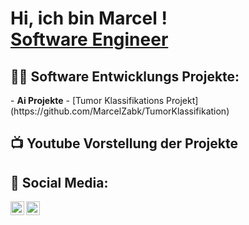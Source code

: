 <h1>Hi, ich bin Marcel ! <br/><a href="https://github.com/MarcelZabk">Software Engineer</a></h1>

<h2>👨‍💻 Software Entwicklungs Projekte:</h2>
- <b>Ai Projekte</b>
  - [Tumor Klassifikations Projekt](https://github.com/MarcelZabk/TumorKlassifikation)


<h2>📺 Youtube Vorstellung der Projekte</h2>


<h2> 🤳 Social Media:</h2>

[<img align="left" alt="JoshMadakor | YouTube" width="22px" src="https://cdn.jsdelivr.net/npm/simple-icons@v3/icons/youtube.svg" />][youtube]
[<img align="left" alt="JoshMadakor | LinkedIn" width="22px" src="https://cdn.jsdelivr.net/npm/simple-icons@v3/icons/linkedin.svg" />][linkedin]


[youtube]: https://www.youtube.com/c/joshmadakor
[linkedin]: https://linkedin.com/in/joshmadakor

<!--
**joshmadakor1/joshmadakor1** is a ✨ _special_ ✨ repository because its `README.md` (this file) appears on your GitHub profile.

Here are some ideas to get you started:

- 🔭 I’m currently working on ...
- 🌱 I’m currently learning ...
- 👯 I’m looking to collaborate on ...
- 🤔 I’m looking for help with ...
- 💬 Ask me about ...
- 📫 How to reach me: ...
- 😄 Pronouns: ...
- ⚡ Fun fact: ...
-->
